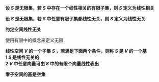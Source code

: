 **设 $S$ 是无限集，若 $S$ 中存在一个线性相关的有限子集，则 $S$ 定义为线性相关**    
    
**设 $S$ 是无限集，若 $S$ 中任意有限子集都线性无关，则 $S$ 定义为线性无关**    
    
**约定空间线性无关**    
    
使用有限中的概念来定义无限    
    
**线性空间 $V$ 的一个子集 $S$ ，若满足下面两个条件，则称 $S$ 是 $V$ 的一个基**    
**1  $S$ 是线性无关的**    
**2  $V$ 中任意向量可由 $S$ 中的有限个向量线性表出**    
    
**零子空间的基是空集**    
